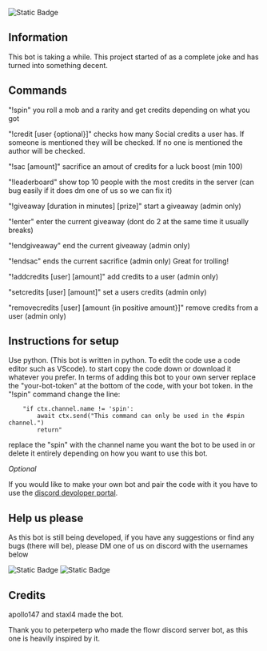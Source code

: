![Static Badge](https://img.shields.io/badge/Version_Alpha_1.0.0-blue)

## Information
This bot is taking a while.
This project started of as a complete joke and has turned into something decent.

## Commands
"!spin" you roll a mob and a rarity and get credits depending on what you got

"!credit [user {optional}]" checks how many Social credits a user has. If someone is mentioned they will be checked. If no one is mentioned the author will be checked.

"!sac [amount]" sacrifice an amout of credits for a luck boost (min 100)

"!leaderboard" show top 10 people with the most credits in the server (can bug easily if it does dm one of us so we can fix it)

"!giveaway [duration in minutes] [prize]" start a giveaway (admin only)

"!enter" enter the current giveaway (dont do 2 at the same time it usually breaks)
    
"!endgiveaway" end the current giveaway (admin only)
    
"!endsac" ends the current sacrifice (admin only) Great for trolling!

"!addcredits [user] [amount]" add credits to a user (admin only)

"setcredits [user] [amount]" set a users credits (admin only)

"removecredits [user] [amount {in positive amount}]" remove credits from a user (admin only)

## Instructions for setup
Use python. (This bot is written in python. To edit the code use a code editor such as VScode).
to start copy the code down or download it whatever you prefer.
In terms of adding this bot to your own server replace the "your-bot-token" at the bottom of the code, with your bot token. in the "!spin" command change the line:

```
    "if ctx.channel.name != 'spin':
        await ctx.send("This command can only be used in the #spin channel.")
        return" 
```

replace the "spin" with the channel name you want the bot to be used in or delete it entirely depending on how you want to use this bot.

*Optional*

If you would like to make your own bot and pair the code with it you have to use the [discord devoloper portal](https://discord.com/developers).

## Help us please
As this bot is still being developed, if you have any suggestions or find any bugs (there will be), please DM one of us on discord with the usernames below

![Static Badge](https://img.shields.io/badge/Discord-_apollo147-blue?style=plastic&labelColor=%23000000)
![Static Badge](https://img.shields.io/badge/Discord-_staxlflorr-blue?style=plastic&labelColor=%23000000)

## Credits 
apollo147 and staxl4 made the bot.

Thank you to peterpeterp who made the flowr discord server bot, as this one is heavily inspired by it.
